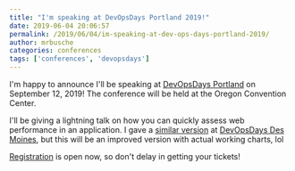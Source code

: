 ```yaml
---
title: "I'm speaking at DevOpsDays Portland 2019!"
date: 2019-06-04 20:06:57
permalink: /2019/06/04/im-speaking-at-dev-ops-days-portland-2019/
author: mrbusche
categories: conferences
tags: ['conferences', 'devopsdays']
---
```


I'm happy to announce I'll be speaking at [DevOpsDays Portland](https://devopsdays.org/events/2019-portland/welcome/) on September 12, 2019! The conference will be held at the Oregon Convention Center.

I'll be giving a lightning talk on how you can quickly assess web performance in an application. I gave a [similar version](https://youtu.be/Xg6FAU7s61g) at [DevOpsDays Des Moines](https://www.devopsdays.org/events/2019-des-moines/welcome/), but this will be an improved version with actual working charts, lol

[Registration](https://devopsdayspdx2019.busyconf.com/bookings/new) is open now, so don't delay in getting your tickets!
